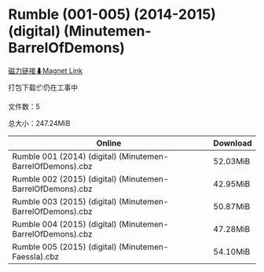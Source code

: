 # Rumble (001-005) (2014-2015) (digital) (Minutemen-BarrelOfDemons)

[磁力链接⬇Magnet Link](magnet:?xt=urn:btih:bb5f0834e1c0594461546d4a3a15a0685d3f5b60&dn=Rumble%20%28001-005%29%20%282014-2015%29%20%28digital%29%20%28Minutemen-BarrelOfDemons%29)

打包下载📦仍在工事中

文件数：5

总大小：247.24MiB

Online | Download
--- | ---
Rumble 001 (2014) (digital) (Minutemen-BarrelOfDemons).cbz | 52.03MiB
Rumble 002 (2015) (digital) (Minutemen-BarrelOfDemons).cbz | 42.95MiB
Rumble 003 (2015) (digital) (Minutemen-BarrelOfDemons).cbz | 50.87MiB
Rumble 004 (2015) (digital) (Minutemen-BarrelOfDemons).cbz | 47.28MiB
Rumble 005 (2015) (digital) (Minutemen-Faessla).cbz | 54.10MiB